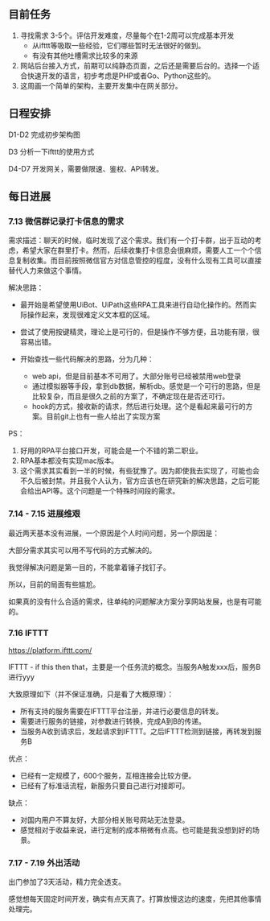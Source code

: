 ## 目前任务

1. 寻找需求 3-5个。评估开发难度，尽量每个在1-2周可以完成基本开发
   - 从ifttt等吸取一些经验，它们哪些暂时无法很好的做到。
   - 有没有其他吐槽需求比较多的来源
2. 网站后台接入方式，前期可以纯静态页面，之后还是需要后台的。选择一个适合快速开发的语言，初步考虑是PHP或者Go、Python这些的。
3. 这周画一个简单的架构，主要开发集中在网关部分。



## 日程安排

D1-D2 完成初步架构图

D3 分析一下ifttt的使用方式

D4-D7 开发网关，需要做限速、鉴权、API转发。



## 每日进展

### 7.13 微信群记录打卡信息的需求

需求描述：聊天的时候，临时发现了这个需求。我们有一个打卡群，出于互动的考虑，希望大家在群里打卡。然而，后续收集打卡信息会很麻烦，需要人工一个个信息复制收集。而目前按照微信官方对信息管控的程度，没有什么现有工具可以直接替代人力来做这个事情。

解决思路：

- 最开始是希望使用UiBot、UiPath这些RPA工具来进行自动化操作的。然而实际操作起来，发现很难定义文本框的区域。

- 尝试了使用按键精灵，理论上是可行的，但是操作不够方便，且功能有限，很容易出错。
- 开始查找一些代码解决的思路，分为几种：
  - web api，但是目前基本不可用了。大部分账号已经被禁用web登录
  - 通过模拟器等手段，拿到db数据，解析db。感觉是一个可行的思路，但是比较复杂，而且是很久之前的方案了，不确定现在是否还可行。
  - hook的方式，接收新的请求，然后进行处理。这个是看起来最可行的方案。目前git上也有一些人给出了实现方案



PS： 

1. 好用的RPA平台接口开发，可能会是一个不错的第二职业。
2. RPA基本都没有实现mac版本。
3. 这个需求其实看到一半的时候，有些犹豫了。因为即使我去实现了，可能也会不久后被封禁。并且我个人认为，官方应该也在研究新的解决思路，之后可能会给出API等。这个问题是一个特殊时间段的需求。



### 7.14 - 7.15 进展维艰

最近两天基本没有进展，一个原因是个人时间问题，另一个原因是：

大部分需求其实可以用不写代码的方式解决的。

我觉得解决问题是第一目的，不能拿着锤子找钉子。

所以，目前的局面有些尴尬。

如果真的没有什么合适的需求，往单纯的问题解决方案分享网站发展，也是有可能的。



### 7.16 IFTTT

https://platform.ifttt.com/

IFTTT - if this then that，主要是一个任务流的概念。当服务A触发xxx后，服务B进行yyy

大致原理如下（并不保证准确，只是看了大概原理）：

- 所有支持的服务需要在IFTTT平台注册，并进行必要信息的转发。
- 需要进行服务的链接，对参数进行转换，完成A到B的传递。
- 当服务A收到请求后，发起请求到IFTTT。之后IFTTT检测到链接，再转发到服务B



优点：

- 已经有一定规模了，600个服务，互相连接会比较方便。
- 已经有了标准话流程，新服务只要自己进行对接即可。

缺点：

- 对国内用户不算友好，大部分相关账号网站无法登录。
- 感觉相对于收益来说，进行定制的成本稍微有点高。也可能是我没想到好的场景。



### 7.17 - 7.19 外出活动

出门参加了3天活动，精力完全透支。

感觉想每天固定时间开发，确实有点天真了。打算放慢这边的速度，先把其他事情处理完。
